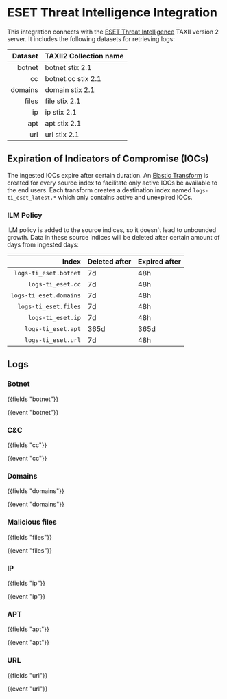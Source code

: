 # ESET Threat Intelligence Integration

This integration connects with the [ESET Threat Intelligence](https://eti.eset.com/taxii2/) TAXII version 2 server.
It includes the following datasets for retrieving logs:

| Dataset | TAXII2 Collection name |
|--------:|:-----------------------|
|  botnet | botnet stix 2.1        |
|      cc | botnet.cc stix 2.1     |
| domains | domain stix 2.1        |
|   files | file stix 2.1          |
|      ip | ip stix 2.1            |
|     apt | apt stix 2.1           |
|     url | url stix 2.1           |

## Expiration of Indicators of Compromise (IOCs)
The ingested IOCs expire after certain duration. An [Elastic Transform](https://www.elastic.co/guide/en/elasticsearch/reference/current/transforms.html) is created for every source index to 
facilitate only active IOCs be available to the end users. Each transform creates a destination index named `logs-ti_eset_latest.*` which only contains active and unexpired IOCs.

### ILM Policy
ILM policy is added to the source indices, so it doesn't lead to unbounded growth. Data in these source indices will be deleted after certain amount of days from ingested days:

|                  Index | Deleted after | Expired after |
|-----------------------:|:--------------|---------------|
|  `logs-ti_eset.botnet` | 7d            | 48h           |
|      `logs-ti_eset.cc` | 7d            | 48h           |
| `logs-ti_eset.domains` | 7d            | 48h           |
|   `logs-ti_eset.files` | 7d            | 48h           |
|      `logs-ti_eset.ip` | 7d            | 48h           |
|     `logs-ti_eset.apt` | 365d          | 365d          |
|     `logs-ti_eset.url` | 7d            | 48h           |

## Logs

### Botnet

{{fields "botnet"}}

{{event "botnet"}}

### C&C

{{fields "cc"}}

{{event "cc"}}

### Domains

{{fields "domains"}}

{{event "domains"}}

### Malicious files

{{fields "files"}}

{{event "files"}}

### IP

{{fields "ip"}}

{{event "ip"}}

### APT

{{fields "apt"}}

{{event "apt"}}

### URL

{{fields "url"}}

{{event "url"}}